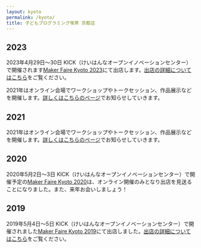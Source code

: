 ```yaml
---
layout: kyoto
permalink: /kyoto/
title: 子どもプログラミング喫茶 京都店
---
```

## 2023
2023年4月29日〜30日 KICK（けいはんなオープンイノベーションセンター）で開催されます[Maker Faire Kyoto 2023](https://makezine.jp/event/mfk2023/)にて出店します。[出店の詳細についてはこちら](/kyoto/2023/)をご覧ください。

2021年はオンライン会場でワークショップやトークセッション、作品展示などを開催します。[詳しくはこちらのページ](/kyoto/2021/)でお知らせしていきます。

## 2021
2021年はオンライン会場でワークショップやトークセッション、作品展示などを開催します。[詳しくはこちらのページ](/kyoto/2021/)でお知らせしていきます。

## 2020
2020年5月2日〜3日 KICK（けいはんなオープンイノベーションセンター）で開催予定の[Maker Faire Kyoto 2020](https://makezine.jp/event/mfk2020/)は、オンライン開催のみとなり出店を見送ることになりました。また、来年お会いしましょう！

## 2019
2019年5月4日〜5日 KICK（けいはんなオープンイノベーションセンター）で開催されました[Maker Faire Kyoto 2019](https://makezine.jp/event/mfk2019/)にて出店しました。[出店の詳細についてはこちら](/kyoto/2019/)をご覧ください。
